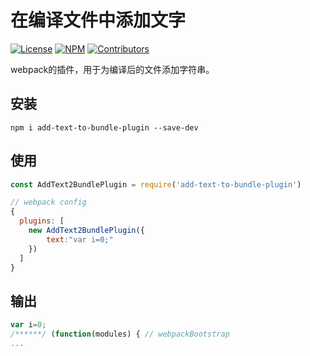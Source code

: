 # 在编译文件中添加文字

[![License][ico-license]][link-license]
[![NPM][ico-npm]][link-npm]
[![Contributors][ico-contributors]][link-contributors]

webpack的插件，用于为编译后的文件添加字符串。

## 安装
```
npm i add-text-to-bundle-plugin --save-dev
```

## 使用
```js
const AddText2BundlePlugin = require('add-text-to-bundle-plugin')

// webpack config
{
  plugins: [
    new AddText2BundlePlugin({
        text:"var i=0;"
    })
  ]
}
```

## 输出
```js
var i=0;
/******/ (function(modules) { // webpackBootstrap
...
```

[ico-npm]: https://img.shields.io/npm/v/add-text-to-bundle-plugin.svg
[ico-license]: https://img.shields.io/npm/l/add-text-to-bundle-plugin.svg
[ico-contributors]: https://img.shields.io/github/contributors/MoHuiTou/add-text-to-bundle-plugin.svg


[link-license]:./LISENCE
[link-npm]: https://www.npmjs.com/package/add-text-to-bundle-plugin
[link-contributors]: https://github.com/MoHuiTou/add-text-to-bundle-plugin/graphs/contributors
